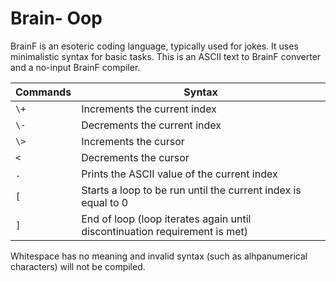 # Brain- Oop

BrainF is an esoteric coding language, typically used for jokes. It uses minimalistic syntax for basic tasks. This is an ASCII text to BrainF converter and a no-input BrainF compiler.

| Commands | Syntax |
|----------|--------|
| `\+`     | Increments the current index |
| `\-`     | Decrements the current index |
| `\>`     | Increments the cursor |
| `<`      | Decrements the cursor |
| `.`      | Prints the ASCII value of the current index |
| `[`      | Starts a loop to be run until the current index is equal to 0 |
| `]`      | End of loop (loop iterates again until discontinuation requirement is met) |

Whitespace has no meaning and invalid syntax (such as alhpanumerical characters) will not be compiled.